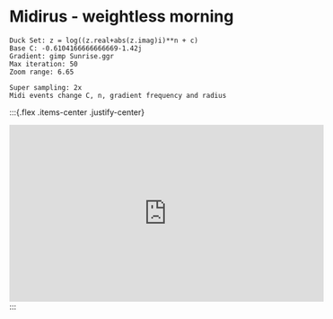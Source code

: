 # Midirus - weightless morning

```
Duck Set: z = log((z.real+abs(z.imag)i)**n + c)
Base C: -0.6104166666666669-1.42j
Gradient: gimp Sunrise.ggr
Max iteration: 50
Zoom range: 6.65

Super sampling: 2x
Midi events change C, n, gradient frequency and radius
```

:::{.flex .items-center .justify-center}
<iframe width="560" height="315" src="https://www.youtube.com/embed/04zUpNy9s1I" title="YouTube video player" frameborder="0" allow="accelerometer; autoplay; clipboard-write; encrypted-media; gyroscope; picture-in-picture" allowfullscreen></iframe>
:::
